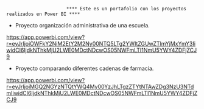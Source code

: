                           **** Este es un portafolio con los proyectos realizados en Power BI ****

 - Proyecto organización administrativa de una escuela.

https://app.powerbi.com/view?r=eyJrIjoiOWFkY2NiM2EtY2M2Ny00NTQ5LTg2YWItZGUwZTlmYjMxYmY3IiwidCI6IjdkNThkMjU2LWE0MDctNDcwOS05NWFmLTI1NmU5YWY4ZDFjZCJ9

 - Proyecto comparando diferentes cadenas de farmacia.

https://app.powerbi.com/view?r=eyJrIjoiMGQ2NGYzNTQtYWQ4My00YzJhLTgzZTYtNTAwZDg3NzU3NTdmIiwidCI6IjdkNThkMjU2LWE0MDctNDcwOS05NWFmLTI1NmU5YWY4ZDFjZCJ9
